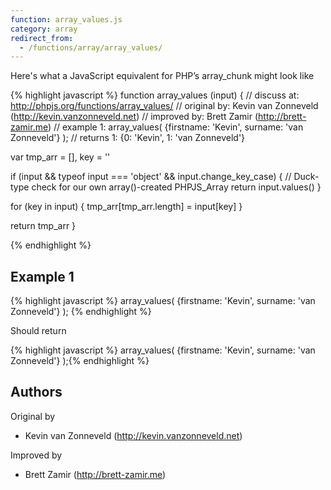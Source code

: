 ```yaml
---
function: array_values.js
category: array
redirect_from:
  - /functions/array/array_values/
---
```


<!-- WARNING! This file is auto generated by `npm run web:inject`, do not edit by hand -->

Here's what a JavaScript equivalent for PHP’s array_chunk might look like

{% highlight javascript %}
function array_values (input) {
  //  discuss at: http://phpjs.org/functions/array_values/
  // original by: Kevin van Zonneveld (http://kevin.vanzonneveld.net)
  // improved by: Brett Zamir (http://brett-zamir.me)
  //   example 1: array_values( {firstname: 'Kevin', surname: 'van Zonneveld'} );
  //   returns 1: {0: 'Kevin', 1: 'van Zonneveld'}

  var tmp_arr = [],
    key = ''

  if (input && typeof input === 'object' && input.change_key_case) {
    // Duck-type check for our own array()-created PHPJS_Array
    return input.values()
  }

  for (key in input) {
    tmp_arr[tmp_arr.length] = input[key]
  }

  return tmp_arr
}

{% endhighlight %}

## Example 1

{% highlight javascript %}
array_values( {firstname: 'Kevin', surname: 'van Zonneveld'} );
{% endhighlight %}

Should return

{% highlight javascript %}
array_values( {firstname: 'Kevin', surname: 'van Zonneveld'} );{% endhighlight %}


## Authors


Original by

- Kevin van Zonneveld (http://kevin.vanzonneveld.net)


Improved by

- Brett Zamir (http://brett-zamir.me)

